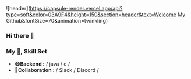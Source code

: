 ![header](https://capsule-render.vercel.app/api?type=soft&color=03A9F4&height=150&section=header&text=Welcome My Github&fontSize=70&animation=twinkling)



### Hi there 👋

### My 📝, Skill Set
- **😄Backend  :** / java / c / 
- **💬Collaboration :** / Slack / Discord /




<!--

- **🔭DevOps   :** / AWS / K8S / Docker /
- **🌱Frontend :** / HTML5 / CSS3(SCSS) / JS(ES6) / React / Flutter /

**jini5/jini5** is a ✨ _special_ ✨ repository because its `README.md` (this file) appears on your GitHub profile.

Here are some ideas to get you started:

- 🔭 I’m currently working on ...
- 🌱 I’m currently learning ...
- 👯 I’m looking to collaborate on ...
- 🤔 I’m looking for help with ...
- 💬 Ask me about ...
- 📫 How to reach me: ...
- 😄 Pronouns: ...
- ⚡ Fun fact: ...
-->
